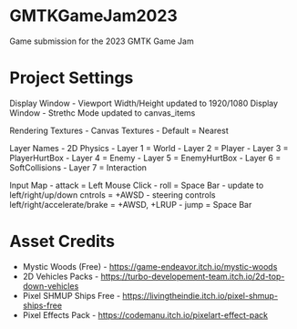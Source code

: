 # GMTKGameJam2023
Game submission for the 2023 GMTK Game Jam


# Project Settings
Display Window - Viewport Width/Height updated to 1920/1080
Display Window - Strethc Mode updated to canvas_items

Rendering Textures - Canvas Textures - Default = Nearest

Layer Names - 2D Physics
	- Layer 1 = World
	- Layer 2 = Player
	- Layer 3 = PlayerHurtBox
	- Layer 4 = Enemy
	- Layer 5 = EnemyHurtBox
	- Layer 6 = SoftCollisions
	- Layer 7 = Interaction

Input Map
	- attack = Left Mouse Click
	- roll = Space Bar
	- update to left/right/up/down cntrols = +AWSD
	- steering controls left/right/accelerate/brake = +AWSD, +LRUP
	- jump = Space Bar


# Asset Credits
- Mystic Woods (Free) - https://game-endeavor.itch.io/mystic-woods
- 2D Vehicles Packs - https://turbo-developement-team.itch.io/2d-top-down-vehicles
- Pixel SHMUP Ships Free - https://livingtheindie.itch.io/pixel-shmup-ships-free
- Pixel Effects Pack - https://codemanu.itch.io/pixelart-effect-pack




